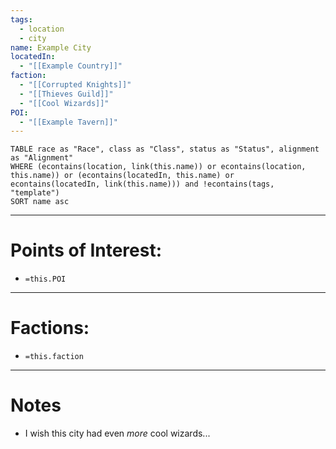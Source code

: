 ```yaml
---
tags:
  - location
  - city
name: Example City
locatedIn:
  - "[[Example Country]]"
faction:
  - "[[Corrupted Knights]]"
  - "[[Thieves Guild]]"
  - "[[Cool Wizards]]"
POI:
  - "[[Example Tavern]]"
---
```

```dataview
TABLE race as "Race", class as "Class", status as "Status", alignment as "Alignment"
WHERE (econtains(location, link(this.name)) or econtains(location, this.name)) or (econtains(locatedIn, this.name) or econtains(locatedIn, link(this.name))) and !econtains(tags, "template")
SORT name asc
```

---
# Points of Interest:
- `=this.POI`

---
# Factions:
- `=this.faction`

---
# Notes
- I wish this city had even *more* cool wizards...

